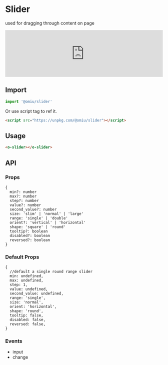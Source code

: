 # Slider

used for dragging through content on page

<iframe height="undefined" style="width: 100%;" scrolling="no" title="OMIU Slider" src="https://codepen.io/omijs/embed/undefined?height=undefined&theme-id=default&default-tab=undefined" frameborder="no" allowtransparency="true" allowfullscreen="true" loading="lazy">
  See the Pen <a href='https://codepen.io/omijs/pen/undefined'>OMIU Checkbox</a> by OMI
  (<a href='https://codepen.io/omijs'>@omijs</a>) on <a href='https://codepen.io'>CodePen</a>.
</iframe>

## Import

```js
import '@omiu/slider'
```

Or use script tag to ref it.


```html
<script src="https://unpkg.com/@omiu/slider"></script>
```

## Usage

```html
<o-slider></o-slider>
```

## API

### Props

```tsx
{
  min?: number
  max?: number
  step?: number
  value?: number
  second_value?: number
  size: 'slim' | 'normal' | 'large'
  range: 'single' | 'double'
  orient?: 'vertical' | 'horizontal'
  shape: 'square' | 'round'
  tooltip?: boolean
  disabled?: boolean
  reversed?: boolean
}
```

### Default Props

```tsx
{
  //default a single round range slider
  min: undefined,
  max: undefined,
  step: 1,
  value: undefined,
  second_value: undefined,
  range: 'single',
  size: 'normal',
  orient: 'horizontal',
  shape: 'round',
  tooltip: false,
  disabled: false,
  reversed: false,
}
```
### Events

* input
* change
